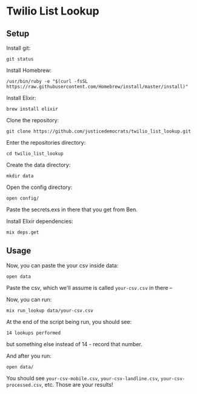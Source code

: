 # Twilio List Lookup

## Setup

Install git:
```
git status
```

Install Homebrew:
```
/usr/bin/ruby -e "$(curl -fsSL https://raw.githubusercontent.com/Homebrew/install/master/install)"
```

Install Elixir:
```
brew install elixir
```

Clone the repository:
```
git clone https://github.com/justicedemocrats/twilio_list_lookup.git
```

Enter the repositories directory:
```
cd twilio_list_lookup
```

Create the data directory:
```
mkdir data
```

Open the config directory:
```
open config/
```

Paste the secrets.exs in there that you get from Ben.

Install Elixir dependencies:
```
mix deps.get
```

## Usage

Now, you can paste the your csv inside data:
```
open data
```

Paste the csv, which we'll assume is called `your-csv.csv` in there – 

Now, you can run:
```
mix run_lookup data/your-csv.csv
```

At the end of the script being run, you should see:
```
14 lookups performed
```

but something else instead of 14 - record that number.

And after you run:
```
open data/
```

You should see `your-csv-mobile.csv`, `your-csv-landline.csv`,
`your-csv-processed.csv`, etc. Those are your results!
